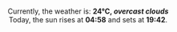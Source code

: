 <p  align="center"><br/>Currently, the weather is: <b> 24°C, <i>overcast clouds</i></b></br>Today, the sun rises at <b>04:58</b> and sets at <b>19:42</b>.</p>
